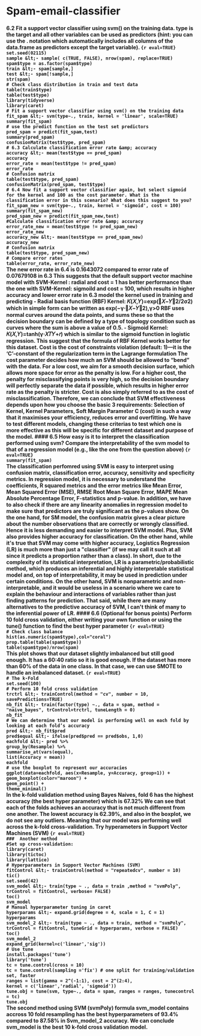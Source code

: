 # Spam-email-classifier
#### 6.2 Fit a support vector classifier using svm() on the training data. type is the target and all                                                                                                                                                                                                                                                                                                                   other variables can be used as predictors (hint: you can use the . notation which automatically                                                                                                                                                                                                                                                                                                                                                              includes all columns of the data.frame as predictors except the target variable).                                                                                                                                                                                                                                                                                                                                                                                                                                                                                                                                                                                                                                      ```{r eval=TRUE}                                                                                                                                                                                                                                                                                                                   set.seed(02115)                                                                                                                                                                                                                                                                                                                   sample &lt;- sample( c(TRUE, FALSE), nrow(spam), replace=TRUE)                                                                                                                                                                                                                                                                                                                   spam$type = as.factor(spam$type)                                                                                                                                                                                                                                                                                                                   train &lt;- spam[sample,]                                                                                                                                                                                                                                                                                                                   test &lt;- spam[!sample,]                                                                                                                                                                                                                                                                                                                   str(spam)                                                                                                                                                                                                                                                                                                                   # Check class distribution in train and test data                                                                                                                                                                                                                                                                                                                    table(train$type)                                                                                                                                                                                                                                                                                                                   table(test$type)                                                                                                                                                                                                                                                                                                                                                                                                                                                                                                                                                                                                                                      library(tidyverse)                                                                                                                                                                                                                                                                                                                   library(caret)                                                                                                                                                                                                                                                                                                                   # Fit a support vector classifier using svm() on the training data                                                                                                                                                                                                                                                                                                                   fit_spam &lt;- svm(type~., train, kernel = 'linear', scale=TRUE)                                                                                                                                                                                                                                                                                                                   summary(fit_spam)                                                                                                                                                                                                                                                                                                                   # use the predict function on the test set predictors                                                                                                                                                                                                                                                                                                                   pred_spam = predict(fit_spam,test)                                                                                                                                                                                                                                                                                                                   summary(pred_spam)                                                                                                                                                                                                                                                                                                                   confusionMatrix(test$type, pred_spam)                                                                                                                                                                                                                                                                                                                   # 6.3 Calculate classification error rate &amp; accuracy                                                                                                                                                                                                                                                                                                                   accuracy &lt;- mean(test$type == pred_spam)                                                                                                                                                                                                                                                                                                                   accuracy                                                                                                                                                                                                                                                                                                                   error_rate = mean(test$type != pred_spam)                                                                                                                                                                                                                                                                                                                   error_rate                                                                                                                                                                                                                                                                                                                   # Confusion matrix                                                                                                                                                                                                                                                                                                                    table(test$type, pred_spam)                                                                                                                                                                                                                                                                                                                                                                                                                                                                                                                                                                                                                                      confusionMatrix(pred_spam, test$type)                                                                                                                                                                                                                                                                                                                                                                                                                                                                                                                                                                                                                                      # 6.4 Now fit a support vector classifier again, but select sigmoid for the kernel and 100 as the cost parameter. What is the classification error in this scenario? What does this suggest to you?                                                                                                                                                                                                                                                                                                                    fit_spam_new = svm(type~., train, kernel = 'sigmoid', cost = 100)                                                                                                                                                                                                                                                                                                                   summary(fit_spam_new)                                                                                                                                                                                                                                                                                                                   pred_spam_new = predict(fit_spam_new,test)                                                                                                                                                                                                                                                                                                                   #Calculate classification error rate &amp; accuracy                                                                                                                                                                                                                                                                                                                   error_rate_new = mean(test$type != pred_spam_new)                                                                                                                                                                                                                                                                                                                   error_rate_new                                                                                                                                                                                                                                                                                                                   accuracy_new &lt;- mean(test$type == pred_spam_new)                                                                                                                                                                                                                                                                                                                   accuracy_new                                                                                                                                                                                                                                                                                                                   # Confusion matrix                                                                                                                                                                                                                                                                                                                    table(test$type, pred_spam_new)                                                                                                                                                                                                                                                                                                                                                                                                                                                                                                                                                                                                                                      # Compare error rates                                                                                                                                                                                                                                                                                                                   table(error_rate, error_rate_new)                                                                                                                                                                                                                                                                                                                                                                                                                                                                                                                                                                                                                                      ```                                                                                                                                                                                                                                                                                                                   The new error rate in 6.4 is 0.1643072 compared to error rate of 0.07679108 in 6.3                                                                                                                                                                                                                                                                                                                    This suggests that the default support vector machine model with SVM-Kernel : radial and cost = 1 has better performance than the one with SVM-Kernel: sigmoild and cost = 100, which results in higher accuracy and lower error rate in 6.3 model                                                                                                                                                                                                                                                                                                                                                                                                                                                                                                                                                                                                                                       the kernel used in training and predicting                                                                                                                                                                                                                                                                                                                                                                                                                                                                                                                                                                                                                                      - Radial basis function (RBF) Kernel: 𝐾(𝑋,𝑌)=exp(‖𝑋−𝑌‖2/2σ2) which in simple form can be written as exp(−γ⋅‖𝑋−𝑌‖2),γ>0                                                                                                                                                                                                                                                                                                                   RBF uses normal curves around the data points, and sums these so that the decision boundary can be defined by a type of topology condition such as curves where the sum is above a value of 0.5.                                                                                                                                                                                                                                                                                                                                                                                                                                                                                                                                                                                                                                      - Sigmoid Kernel: 𝐾(𝑋,𝑌)=tanh(γ⋅𝑋𝑇𝑌+𝑟) which is similar to the sigmoid function in logistic regression.                                                                                                                                                                                                                                                                                                                                                                                                                                                                                                                                                                                                                                      This suggest that the formula of RBF Kernel works better for this dataset.                                                                                                                                                                                                                                                                                                                                                                                                                                                                                                                                                                                                                                       Cost is the cost of constraints violation (default: 1)—it is the ‘C’-constant of the regularization term in the Lagrange formulation                                                                                                                                                                                                                                                                                                                   The cost parameter decides how much an SVM should be allowed to “bend” with the data. For a low cost, we aim for a smooth decision surface, which allows more space for error as the penalty is low. For a higher cost, the penalty for misclassifying points is very high, so the decision boundary will perfectly separate the data if possible, which results in higher error rate as the penalty is stricter. Cost is also simply referred to as the cost of misclassification.                                                                                                                                                                                                                                                                                                                                                                                                                                                                                                                                                                                                                                       Therefore, we can conclude that SVM effectiveness depends upon how you choose the basic 3 requirements: Selection of Kernel, Kernel Parameters, Soft Margin Parameter C (cost) in such a way that it maximises your efficiency, reduces error and overfitting. We have to test different models, changing these criterias to test which one is more effective as this will be specific for different dataset and purpose of the model.                                                                                                                                                                                                                                                                                                                                                                                                                                                                                                                                                                                                                                       #### 6.5 How easy is it to interpret the classification performed using svm? Compare the interpretability                                                                                                                                                                                                                                                                                                                   of the svm model to that of a regression model (e.g., like the one from the question above)                                                                                                                                                                                                                                                                                                                   ```{r eval=TRUE}                                                                                                                                                                                                                                                                                                                   summary(fit_spam)                                                                                                                                                                                                                                                                                                                                                                                                                                                                                                                                                                                                                                      ```                                                                                                                                                                                                                                                                                                                                                                                                                                                                                                                                                                                                                                      The classification perfomred using SVM is easy to interpret using confusion matrix, classification error, accuracy, sensitivity and specficity metrics.                                                                                                                                                                                                                                                                                                                                                                                                                                                                                                                                                                                                                                       In regression model, it is necessary to understand the coefficients, R squared metrics and the error metrics like Mean Error, Mean Squared Error (MSE), RMSE Root Mean Square Error, MAPE Mean Absolute Percentage Error, F-statistics and p-value. In addition, we have to also check if there are any linearity anomalies in regression model to make sure that predictors are truly significant as the p-values show.                                                                                                                                                                                                                                                                                                                                                                                                                                                                                                                                                                                                                                       On the one hand, for SM model, the confusion matrix gives a clear picture about the number observations that are correctly or wrongly classified. Hence it is less demanding and easier to interpret SVM model. Plus, SVM also provides higher accuracy for classification.                                                                                                                                                                                                                                                                                                                                                                                                                                                                                                                                                                                                                                      On the other hand, while it's true that SVM may come with higher accuracy, Logistics Regression (LR) is much more than just a "classifier" (if we may call it such at all since it predicts a proportion rather than a class). In short, due to the complexity of its statistical interpretation, LR is a parametric/probabilistic method, which produces an inferential and highly interpretable statistical model and, on top of interpretability, it may be used in prediction under certain conditions.  On the other hand, SVM is nonparametric and non-interpretable, and it would be useless in a scenario where we care to explain the behaviour and interactions of variables rather than just finding patterns for prediction.  That said, while there are many alternatives to the predictive accuracy of SVM, I can't think of many to the inferential power of LR.                                                                                                                                                                                                                                                                                                                                                                                                                                                                                                                                                                                                                                                                                                                                                                                                                                                                                                                                                         #### 6.6 (Optional for bonus points) Perform 10 fold cross validation, either writing your own function or using the tune() function to find the best hyper parameter                                                                                                                                                                                                                                                                                                                   ```{r eval=TRUE}                                                                                                                                                                                                                                                                                                                   # Check class balance                                                                                                                                                                                                                                                                                                                   hist(as.numeric(spam$type),col="coral")                                                                                                                                                                                                                                                                                                                   prop.table(table(spam$type))                                                                                                                                                                                                                                                                                                                   table(spam$type)/nrow(spam)                                                                                                                                                                                                                                                                                                                   ```                                                                                                                                                                                                                                                                                                                   This plot shows that our dataset slightly imbalanced but still good enough. It has a 60:40 ratio so it is good enough. If the dataset has more than 60% of the data in one class. In that case, we can use SMOTE to handle an imbalanced dataset.                                                                                                                                                                                                                                                                                                                   ```{r eval=TRUE}                                                                                                                                                                                                                                                                                                                   # The k-Fold                                                                                                                                                                                                                                                                                                                    set.seed(100)                                                                                                                                                                                                                                                                                                                   # Perform 10 fold cross validation                                                                                                                                                                                                                                                                                                                   trctrl &lt;- trainControl(method = "cv", number = 10, savePredictions=TRUE)                                                                                                                                                                                                                                                                                                                   nb_fit &lt;- train(factor(type) ~., data = spam, method = "naive_bayes", trControl=trctrl, tuneLength = 0)                                                                                                                                                                                                                                                                                                                   nb_fit                                                                                                                                                                                                                                                                                                                   # We can determine that our model is performing well on each fold by looking at each fold’s accuracy                                                                                                                                                                                                                                                                                                                   pred &lt;- nb_fit$pred                                                                                                                                                                                                                                                                                                                   pred$equal &lt;- ifelse(pred$pred == pred$obs, 1,0)                                                                                                                                                                                                                                                                                                                                                                                                                                                                                                                                                                                                                                      eachfold &lt;- pred %>%                                                                                                                                                                                                                                                                                                                                                             group_by(Resample) %>%                                                                                                                                                                                                                                                                                                                                              summarise_at(vars(equal),                                                                                                                                                                                                                                                                                                                                                       list(Accuracy = mean))                                                                                                                                                                                                                                                                                                                                 eachfold                                                                                                                                                                                                                                                                                                                                                                                                                                                                                                                                                                                                                                      # use the boxplot to represent our accuracies                                                                                                                                                                                                                                                                                                                   ggplot(data=eachfold, aes(x=Resample, y=Accuracy, group=1)) +                                                                                                                                                                                                                                                                                                                     geom_boxplot(color="maroon") +                                                                                                                                                                                                                                                                                                                     geom_point() +                                                                                                                                                                                                                                                                                                                     theme_minimal()                                                                                                                                                                                                                                                                                                                   ```                                                                                                                                                                                                                                                                                                                   In the k-fold validation method using Bayes Naives, fold 6 has the highest accuracy (the best hyper parameter) which is 67.32%                                                                                                                                                                                                                                                                                                                   We can see that each of the folds achieves an accuracy that is not much different from one another. The lowest accuracy is 62.39%, and also in the boxplot, we do not see any outliers. Meaning that our model was performing well across the k-fold cross-validation.                                                                                                                                                                                                                                                                                                                                                                                                                                                                                                                                                                                                                                      Try hyperameters in Support Vector Machines (SVM)                                                                                                                                                                                                                                                                                                                   ```{r eval=TRUE}                                                                                                                                                                                                                                                                                                                   ###  Another method                                                                                                                                                                                                                                                                                                                   #Set up cross-validation:                                                                                                                                                                                                                                                                                                                   library(caret)                                                                                                                                                                                                                                                                                                                   library(tictoc)                                                                                                                                                                                                                                                                                                                   library(lattice)                                                                                                                                                                                                                                                                                                                                                                                                                                                                                                                                                                                                                                      # Hyperparameters in Support Vector Machines (SVM)                                                                                                                                                                                                                                                                                                                   fitControl &lt;- trainControl(method = "repeatedcv", number = 10)                                                                                                                                                                                                                                                                                                                   tic()                                                                                                                                                                                                                                                                                                                   set.seed(42)                                                                                                                                                                                                                                                                                                                   svm_model &lt;- train(type ~ ., data = train ,method = "svmPoly", trControl = fitControl, verbose= FALSE)                                                                                                                                                                                                                                                                                                                   toc()                                                                                                                                                                                                                                                                                                                   svm_model                                                                                                                                                                                                                                                                                                                                                                                                                                                                                                                                                                                                                                      # Manual hyperparameter tuning in caret                                                                                                                                                                                                                                                                                                                   hyperparams &lt;- expand.grid(degree = 4, scale = 1, C = 1)                                                                                                                                                                                                                                                                                                                   hyperparams                                                                                                                                                                                                                                                                                                                   svm_model_2 &lt;- train(type ~ ., data = train, method = "svmPoly", trControl = fitControl, tuneGrid = hyperparams, verbose = FALSE)                                                                                                                                                                                                                                                                                                                   toc()                                                                                                                                                                                                                                                                                                                   svm_model_2                                                                                                                                                                                                                                                                                                                                                                                                                                                                                                                                                                                                                                      expand_grid(kernel=c('linear','sig'))                                                                                                                                                                                                                                                                                                                                                                                                                                                                                                                                                                                                                                      # Use tune                                                                                                                                                                                                                                                                                                                   install.packages('tune')                                                                                                                                                                                                                                                                                                                   library('tune')                                                                                                                                                                                                                                                                                                                   tc = tune.control(cross = 10)                                                                                                                                                                                                                                                                                                                   tc = tune.control(sampling ='fix') # one split for training/validation set, faster                                                                                                                                                                                                                                                                                                                    ranges = list(gamma = 2^(-1:1), cost = 2^(2:4),                                                                                                                                                                                                                                                                                                                                  kernel = c('linear','radial', 'sigmoid'))                                                                                                                                                                                                                                                                                                                   tune.obj = tune(svm, type~., data = spam, ranges = ranges, tunecontrol = tc)                                                                                                                                                                                                                                                                                                                   tune.obj                                                                                                                                                                                                                                                                                                                    ```                                                                                                                                                                                                                                                                                                                                                                                                                                                                                                                                                                                                                                                                                                                                                                                                                                                                                                                                                         The second method using SVM (svmPoly) formula svm_model contains accross 10 fold resampling has the best hyperparameters of 93.4% compared to 87.58% in Svm_model_2 accuracy.                                                                                                                                                                                                                                                                                                                                                                                                                                                                                                                                                                                                                                      We can conclude svm_model is the best 10 k-fold cross validation model.                                                                                                                                                                                                                                                                                                                                                                                                                                                                                                                                                                                                                                       
